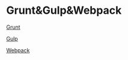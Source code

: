 # Grunt&Gulp&Webpack

[Grunt](grunt/README.md)

[Gulp](Gulp/README.md)

[Webpack](Webpack/README.md)
